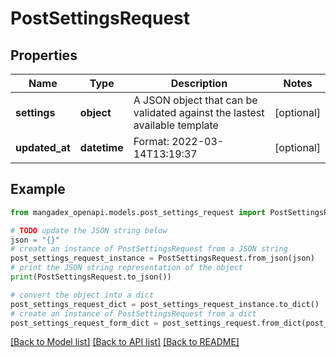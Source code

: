 # PostSettingsRequest


## Properties

Name | Type | Description | Notes
------------ | ------------- | ------------- | -------------
**settings** | **object** | A JSON object that can be validated against the lastest available template | [optional] 
**updated_at** | **datetime** | Format: 2022-03-14T13:19:37 | [optional] 

## Example

```python
from mangadex_openapi.models.post_settings_request import PostSettingsRequest

# TODO update the JSON string below
json = "{}"
# create an instance of PostSettingsRequest from a JSON string
post_settings_request_instance = PostSettingsRequest.from_json(json)
# print the JSON string representation of the object
print(PostSettingsRequest.to_json())

# convert the object into a dict
post_settings_request_dict = post_settings_request_instance.to_dict()
# create an instance of PostSettingsRequest from a dict
post_settings_request_form_dict = post_settings_request.from_dict(post_settings_request_dict)
```
[[Back to Model list]](../README.md#documentation-for-models) [[Back to API list]](../README.md#documentation-for-api-endpoints) [[Back to README]](../README.md)


